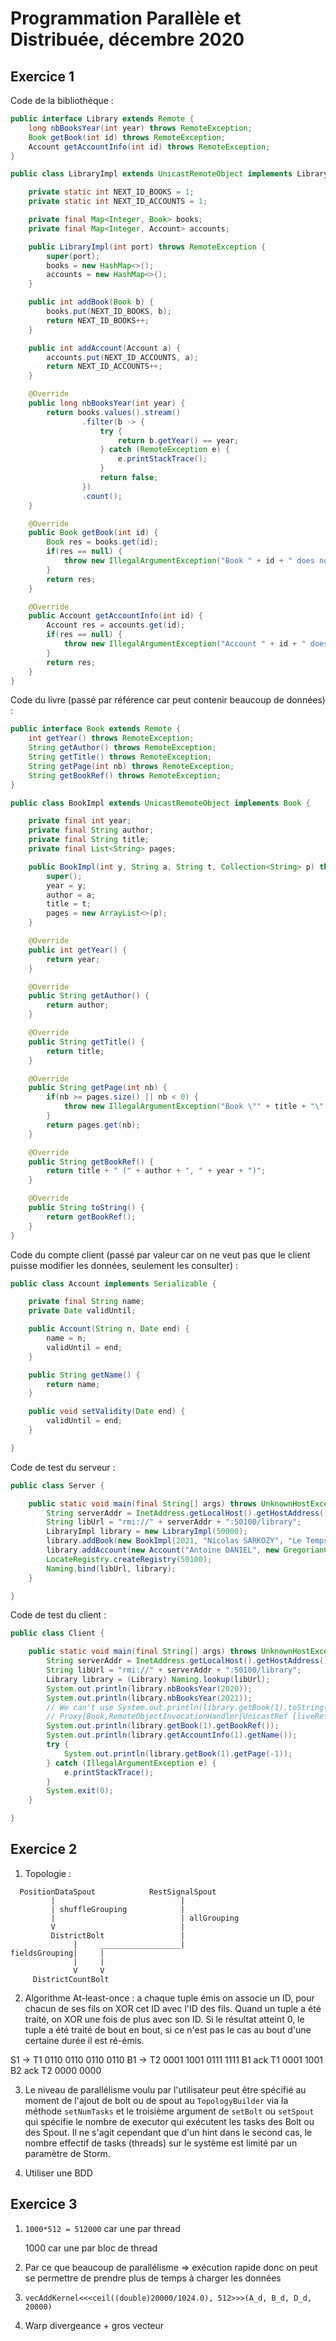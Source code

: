 
# Programmation Parallèle et Distribuée, décembre 2020

## Exercice 1

Code de la bibliothèque :
```java
public interface Library extends Remote {
    long nbBooksYear(int year) throws RemoteException;
    Book getBook(int id) throws RemoteException;
    Account getAccountInfo(int id) throws RemoteException;
}

public class LibraryImpl extends UnicastRemoteObject implements Library {

    private static int NEXT_ID_BOOKS = 1;
    private static int NEXT_ID_ACCOUNTS = 1;

    private final Map<Integer, Book> books;
    private final Map<Integer, Account> accounts;

    public LibraryImpl(int port) throws RemoteException {
        super(port);
        books = new HashMap<>();
        accounts = new HashMap<>();
    }

    public int addBook(Book b) {
        books.put(NEXT_ID_BOOKS, b);
        return NEXT_ID_BOOKS++;
    }

    public int addAccount(Account a) {
        accounts.put(NEXT_ID_ACCOUNTS, a);
        return NEXT_ID_ACCOUNTS++;
    }

    @Override
    public long nbBooksYear(int year) {
        return books.values().stream()
                .filter(b -> {
                    try {
                        return b.getYear() == year;
                    } catch (RemoteException e) {
                        e.printStackTrace();
                    }
                    return false;
                })
                .count();
    }

    @Override
    public Book getBook(int id) {
        Book res = books.get(id);
        if(res == null) {
            throw new IllegalArgumentException("Book " + id + " does not exist");
        }
        return res;
    }

    @Override
    public Account getAccountInfo(int id) {
        Account res = accounts.get(id);
        if(res == null) {
            throw new IllegalArgumentException("Account " + id + " does not exist");
        }
        return res;
    }
}
```

Code du livre (passé par référence car peut contenir beaucoup de données) :
```java
public interface Book extends Remote {
    int getYear() throws RemoteException;
    String getAuthor() throws RemoteException;
    String getTitle() throws RemoteException;
    String getPage(int nb) throws RemoteException;
    String getBookRef() throws RemoteException;
}

public class BookImpl extends UnicastRemoteObject implements Book {

    private final int year;
    private final String author;
    private final String title;
    private final List<String> pages;

    public BookImpl(int y, String a, String t, Collection<String> p) throws RemoteException {
        super();
        year = y;
        author = a;
        title = t;
        pages = new ArrayList<>(p);
    }

    @Override
    public int getYear() {
        return year;
    }

    @Override
    public String getAuthor() {
        return author;
    }

    @Override
    public String getTitle() {
        return title;
    }

    @Override
    public String getPage(int nb) {
        if(nb >= pages.size() || nb < 0) {
            throw new IllegalArgumentException("Book \"" + title + "\" has " + pages.size() + " pages");
        }
        return pages.get(nb);
    }

    @Override
    public String getBookRef() {
        return title + " (" + author + ", " + year + ")";
    }

    @Override
    public String toString() {
        return getBookRef();
    }
}
```

Code du compte client (passé par valeur car on ne veut pas que le client puisse modifier les données, seulement les consulter) :
```java
public class Account implements Serializable {

    private final String name;
    private Date validUntil;

    public Account(String n, Date end) {
        name = n;
        validUntil = end;
    }

    public String getName() {
        return name;
    }

    public void setValidity(Date end) {
        validUntil = end;
    }

}
```

Code de test du serveur :
```java
public class Server {

    public static void main(final String[] args) throws UnknownHostException, RemoteException, AlreadyBoundException, MalformedURLException {
        String serverAddr = InetAddress.getLocalHost().getHostAddress();
        String libUrl = "rmi://" + serverAddr + ":50100/library";
        LibraryImpl library = new LibraryImpl(50000);
        library.addBook(new BookImpl(2021, "Nicolas SARKOZY", "Le Temps des Tempêtes", List.of("Page 1", "Page 2")));
        library.addAccount(new Account("Antoine DANIEL", new GregorianCalendar(2022, Calendar.MARCH, 14).getTime()));
        LocateRegistry.createRegistry(50100);
        Naming.bind(libUrl, library);
    }

}
```

Code de test du client :
```java
public class Client {

    public static void main(final String[] args) throws UnknownHostException, RemoteException, NotBoundException, MalformedURLException {
        String serverAddr = InetAddress.getLocalHost().getHostAddress();
        String libUrl = "rmi://" + serverAddr + ":50100/library";
        Library library = (Library) Naming.lookup(libUrl);
        System.out.println(library.nbBooksYear(2020));
        System.out.println(library.nbBooksYear(2021));
        // We can't use System.out.println(library.getBook(1).toString()) as it yields :
        // Proxy[Book,RemoteObjectInvocationHandler[UnicastRef [liveRef: [endpoint:[127.0.1.1:33183](remote),objID:[-49ddc120:17cdcbcadff:-7ffe, 5502718772787261324]]]]]
        System.out.println(library.getBook(1).getBookRef());
        System.out.println(library.getAccountInfo(1).getName());
        try {
            System.out.println(library.getBook(1).getPage(-1));
        } catch (IllegalArgumentException e) {
            e.printStackTrace();
        }
        System.exit(0);
    }

}
```


## Exercice 2

1.	Topologie : 

```
  PositionDataSpout            RestSignalSpout
         |                            |
         | shuffleGrouping            |
		 |                            | allGrouping
         V                            |
         DistrictBolt                 |
              |     __________________|
fieldsGrouping|     |
              |     | 
              V     V
     DistrictCountBolt
```

2.	Algorithme At-least-once : a chaque tuple émis on associe un ID, pour chacun de ses fils on XOR cet ID avec l'ID des fils. Quand un tuple a été traité, on XOR une fois de plus avec son ID. Si le résultat atteint 0, le tuple a été traité de bout en bout, si ce n'est pas le cas au bout d'une certaine durée il est ré-émis.

S1  -> T1 0110 0110      0110 0110
B1  -> T2 0001 1001      0111 1111
B1 ack T1                0001 1001
B2 ack T2                0000 0000

3.	Le niveau de parallélisme voulu par l'utilisateur peut être spécifié au moment de l'ajout de bolt ou de spout au `TopologyBuilder` via la méthode `setNumTasks` et le troisième argument de `setBolt` ou `setSpout` qui spécifie le nombre de executor qui exécutent les tasks des Bolt ou des Spout. Il ne s'agit cependant que d'un hint dans le second cas, le nombre effectif de tasks (threads) sur le système est limité par un paramètre de Storm.

4.	Utiliser une BDD


## Exercice 3

1.	`1000*512 = 512000` car une par thread

	1000 car une par bloc de thread

2.	Par ce que beaucoup de parallélisme => exécution rapide donc on peut se permettre de prendre plus de temps à charger les données

3.	`vecAddKernel<<<ceil((double)20000/1024.0), 512>>>(A_d, B_d, D_d, 20000)`

4.	Warp divergeance + gros vecteur


